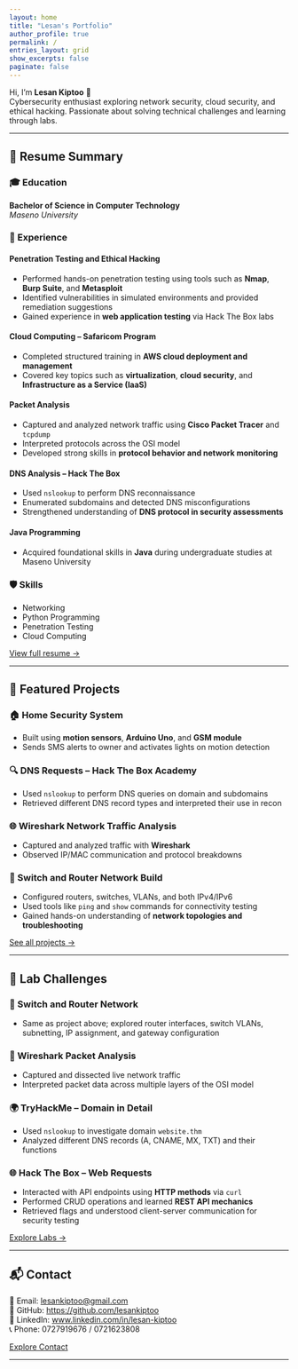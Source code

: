 ```yaml
---
layout: home
title: "Lesan's Portfolio"
author_profile: true
permalink: /
entries_layout: grid
show_excerpts: false
paginate: false
---
```



Hi, I’m **Lesan Kiptoo** 👋  
Cybersecurity enthusiast exploring network security, cloud security, and ethical hacking. Passionate about solving technical challenges and learning through labs.

---

## 📜 Resume Summary

### 🎓 Education

**Bachelor of Science in Computer Technology**  
_Maseno University_

### 💼 Experience

#### Penetration Testing and Ethical Hacking  
- Performed hands-on penetration testing using tools such as **Nmap**, **Burp Suite**, and **Metasploit**  
- Identified vulnerabilities in simulated environments and provided remediation suggestions  
- Gained experience in **web application testing** via Hack The Box labs

#### Cloud Computing – Safaricom Program  
- Completed structured training in **AWS cloud deployment and management**  
- Covered key topics such as **virtualization**, **cloud security**, and **Infrastructure as a Service (IaaS)**

#### Packet Analysis  
- Captured and analyzed network traffic using **Cisco Packet Tracer** and `tcpdump`  
- Interpreted protocols across the OSI model  
- Developed strong skills in **protocol behavior and network monitoring**

#### DNS Analysis – Hack The Box  
- Used `nslookup` to perform DNS reconnaissance  
- Enumerated subdomains and detected DNS misconfigurations  
- Strengthened understanding of **DNS protocol in security assessments**

#### Java Programming  
- Acquired foundational skills in **Java** during undergraduate studies at Maseno University

### 🛡️ Skills

- Networking  
- Python Programming  
- Penetration Testing  
- Cloud Computing

[View full resume →](/resume)

---

## 🔧 Featured Projects

### 🏠 Home Security System  
- Built using **motion sensors**, **Arduino Uno**, and **GSM module**  
- Sends SMS alerts to owner and activates lights on motion detection

### 🔍 DNS Requests – Hack The Box Academy  
- Used `nslookup` to perform DNS queries on domain and subdomains  
- Retrieved different DNS record types and interpreted their use in recon

### 🌐 Wireshark Network Traffic Analysis  
- Captured and analyzed traffic with **Wireshark**  
- Observed IP/MAC communication and protocol breakdowns

### 📶 Switch and Router Network Build  
- Configured routers, switches, VLANs, and both IPv4/IPv6  
- Used tools like `ping` and `show` commands for connectivity testing  
- Gained hands-on understanding of **network topologies and troubleshooting**

[See all projects →](/projects)

---

## 🧪 Lab Challenges

### 🔧 Switch and Router Network  
- Same as project above; explored router interfaces, switch VLANs, subnetting, IP assignment, and gateway configuration

### 🧬 Wireshark Packet Analysis  
- Captured and dissected live network traffic  
- Interpreted packet data across multiple layers of the OSI model

### 🌍 TryHackMe – Domain in Detail  
- Used `nslookup` to investigate domain `website.thm`  
- Analyzed different DNS records (A, CNAME, MX, TXT) and their functions

### 🌐 Hack The Box – Web Requests  
- Interacted with API endpoints using **HTTP methods** via `curl`  
- Performed CRUD operations and learned **REST API mechanics**  
- Retrieved flags and understood client-server communication for security testing

[Explore Labs →](/labs)

---

## 📬 Contact

📧 Email: lesankiptoo@gmail.com<br>
🔗 GitHub: https://github.com/lesankiptoo<br>
💼 LinkedIn: www.linkedin.com/in/lesan-kiptoo<br>
📞 Phone: 0727919676 / 0721623808


[Explore Contact](/contact)




---

